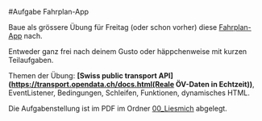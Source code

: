 #Aufgabe Fahrplan-App

Baue als grössere Übung für Freitag (oder schon vorher) diese [Fahrplan-App](http://interaktivemedien.nickschnee.ch/fahrplan/) nach.

Entweder ganz frei nach deinem Gusto oder häppchenweise mit kurzen Teilaufgaben.

Themen der Übung: **[Swiss public transport API] (https://transport.opendata.ch/docs.html(Reale ÖV-Daten in Echtzeit))**, EventListener, Bedingungen, Schleifen, Funktionen, dynamisches HTML.

Die Aufgabenstellung ist im PDF im Ordner [00_Liesmich](https://github.com/Interaktive-Medien/im2/tree/main/30_Fahrplan-App/00_Liesmich) abgelegt.
